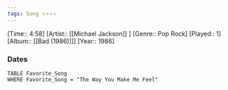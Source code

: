 ```yaml
---
tags: Song ⭐⭐⭐⭐ 
---
```

[Time:: 4:58]
[Artist:: [[Michael Jackson]] ]
[Genre:: Pop Rock]
[Played:: 1]
[Album:: [[Bad (1986)]]]
[Year:: 1986]
### Dates
````dataview
TABLE Favorite_Song
WHERE Favorite_Song = "The Way You Make Me Feel"
````